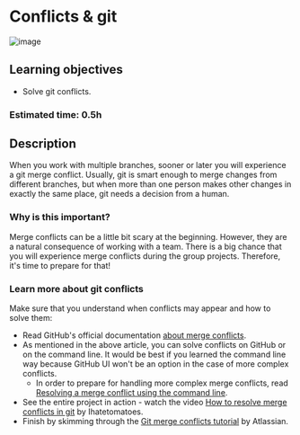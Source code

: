 # Conflicts & git
![image](https://user-images.githubusercontent.com/78906545/204126117-0e5dd5b3-31dc-4f12-99ed-d3a8d94dcb49.png)


## Learning objectives
- Solve git conflicts.

### Estimated time: 0.5h

## Description

When you work with multiple branches, sooner or later you will experience a git merge conflict.
Usually, git is smart enough to merge changes from different branches, but when more than one person makes other changes in exactly the same place, git needs a decision from a human.

### Why is this important?

Merge conflicts can be a little bit scary at the beginning. However, they are a natural consequence of working with a team.
There is a big chance that you will experience merge conflicts during the group projects.
Therefore, it's time to prepare for that!

### Learn more about git conflicts

Make sure that you understand when conflicts may appear and how to solve them:
- Read GitHub's official documentation [about merge conflicts](https://docs.github.com/en/github/collaborating-with-issues-and-pull-requests/addressing-merge-conflicts/about-merge-conflicts).
- As mentioned in the above article, you can solve conflicts on GitHub or on the command line. It would be best if you learned the command line way because GitHub UI won't be an option in the case of more complex conflicts.
    - In order to prepare for handling more complex merge conflicts, read [Resolving a merge conflict using the command line](https://docs.github.com/en/github/collaborating-with-issues-and-pull-requests/addressing-merge-conflicts/resolving-a-merge-conflict-using-the-command-line).
- See the entire project in action - watch the video [How to resolve merge conflicts in git](https://www.youtube.com/watch?v=xNVM5UxlFSA) by Ihatetomatoes.
- Finish by skimming through the [Git merge conflicts tutorial](https://www.atlassian.com/git/tutorials/using-branches/merge-conflicts) by Atlassian.
